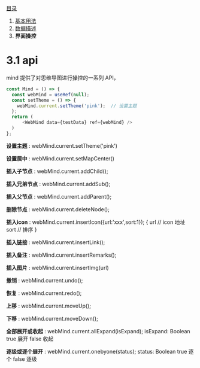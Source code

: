 [目录](index.md)

1. [基本用法](1.usage.md)
2. [数据描述](2.options.md)
3. **界面操控**

3.1 api
===

mind 提供了对思维导图进行操控的一系列 API，

```javascript
const Mind = () => {
  const webMind = useRef(null);
  const setTheme = () => {
    webMind.current.setTheme('pink');  // 设置主题
  };
  return (
      <WebMind data={testData} ref={webMind} />
  )
};
```

**设置主题** : webMind.current.setTheme('pink')

**设置居中** : webMind.current.setMapCenter()

**插入子节点** : webMind.current.addChild();

**插入兄弟节点** : webMind.current.addSub();

**插入父节点** : webMind.current.addParent();

**删除节点** : webMind.current.deleteNode();

**插入icon** : webMind.current.insertIcon({url:'xxx',sort:1});
               {
                url // icon 地址
                sort  // 排序
               }

**插入链接** : webMind.current.insertLink();

**插入备注** : webMind.current.insertRemarks();

**插入图片** :  webMind.current.insertImg(url)

**撤销** : webMind.current.undo();

**恢复** : webMind.current.redo();

**上移** : webMind.current.moveUp();

**下移** : webMind.current.moveDown();

**全部展开或收起** : webMind.current.allExpand(isExpand);
isExpand: Boolean 
true 展开
false 收起

**逐级或逐个展开** : webMind.current.onebyone(status);
status: Boolean 
true 逐个
false 逐级

